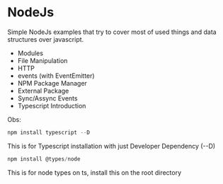 # NodeJs

Simple NodeJs examples that try to cover most of used things and data structures over javascript.

- Modules
- File Manipulation
- HTTP
- events (with EventEmitter)
- NPM Package Manager
- External Package
- Sync/Assync Events
- Typescript Introduction


Obs:

```javascript 
npm install typescript --D
```
This is for Typescript installation with just Developer Dependency (--D)

```javascript 
npm install @types/node
```
This is for node types on ts, install this on the root directory
